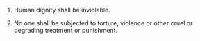1. Human dignity shall be inviolable.

2. No one shall be subjected to torture, violence or other cruel or degrading treatment or punishment.